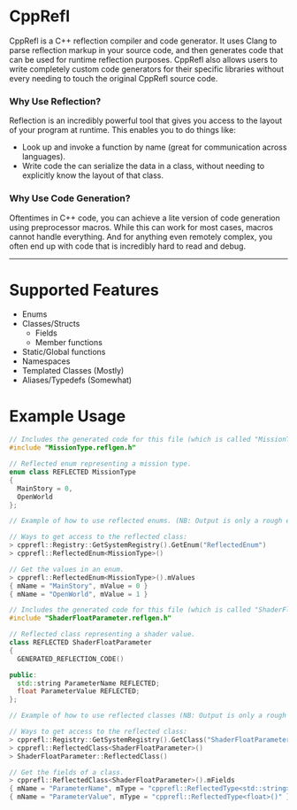 # CppRefl
CppRefl is a C++ reflection compiler and code generator. It uses Clang to parse reflection markup in your source code, and then generates code that can be used for runtime reflection purposes. CppRefl also allows users to write completely custom code generators for their specific libraries without every needing to touch the original CppRefl source code.

### Why Use Reflection?
Reflection is an incredibly powerful tool that gives you access to the layout of your program at runtime. This enables you to do things like:
- Look up and invoke a function by name (great for communication across languages).
- Write code the can serialize the data in a class, without needing to explicitly know the layout of that class.

### Why Use Code Generation?
Oftentimes in C++ code, you can achieve a lite version of code generation using preprocessor macros. While this can work for most cases, macros cannot handle everything. And for anything even remotely complex, you often end up with code that is incredibly hard to read and debug.

---

# Supported Features
- Enums
- Classes/Structs
  - Fields
  - Member functions
- Static/Global functions
- Namespaces
- Templated Classes (Mostly)
- Aliases/Typedefs (Somewhat)

# Example Usage

```cpp
// Includes the generated code for this file (which is called "MissionType.h"). 
#include "MissionType.reflgen.h"

// Reflected enum representing a mission type.
enum class REFLECTED MissionType
{
  MainStory = 0,
  OpenWorld
};

// Example of how to use reflected enums. (NB: Output is only a rough example of what you'd see)

// Ways to get access to the reflected class:
> cpprefl::Registry::GetSystemRegistry().GetEnum("ReflectedEnum")
> cpprefl::ReflectedEnum<MissionType>()

// Get the values in an enum.
> cpprefl::ReflectedEnum<MissionType>().mValues
{ mName = "MainStory", mValue = 0 }
{ mName = "OpenWorld", mValue = 1 }
```

```cpp
// Includes the generated code for this file (which is called "ShaderFloatParameter.h"). 
#include "ShaderFloatParameter.reflgen.h"

// Reflected class representing a shader value.
class REFLECTED ShaderFloatParameter
{
  GENERATED_REFLECTION_CODE()

public:
  std::string ParameterName REFLECTED;
  float ParameterValue REFLECTED;
};

// Example of how to use reflected classes (NB: Output is only a rough example of what you'd see).

// Ways to get access to the reflected class:
> cpprefl::Registry::GetSystemRegistry().GetClass("ShaderFloatParameter")
> cpprefl::ReflectedClass<ShaderFloatParameter>()
> ShaderFloatParameter::ReflectedClass()

// Get the fields of a class.
> cpprefl::ReflectedClass<ShaderFloatParameter>().mFields
{ mName = "ParameterName", mType = "cpprefl::ReflectedType<std::string>()" }
{ mName = "ParameterValue", mType = "cpprefl::ReflectedType<float>()" }
```
